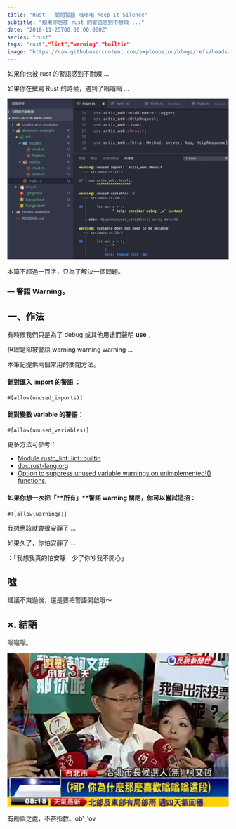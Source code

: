 ```yaml
---
title: "Rust - 關閉警語 嗡嗡嗡 Keep It Silence"
subtitle: "如果你也被 rust 的警語感到不耐煩 ..."
date: "2018-11-25T00:00:00.000Z"
series: "rust"
tags: "rust","lint","warning","builtin"
image: "https://raw.githubusercontent.com/explooosion/blogs/refs/heads/main/docs/images/2018-11-25_Rust%20-%20%E9%97%9C%E9%96%89%E8%AD%A6%E8%AA%9E%20%E5%97%A1%E5%97%A1%E5%97%A1%20Keep%20It%20Silence/banner/1543131514_31819.png"
--- 
```


如果你也被 rust 的警語感到不耐煩 ...

如果你在撰寫 Rust 的時候，遇到了嗡嗡嗡 ...

[![1543131514_31819.png](https://raw.githubusercontent.com/explooosion/blogs/refs/heads/main/docs/images/2018-11-25_Rust%20-%20%E9%97%9C%E9%96%89%E8%AD%A6%E8%AA%9E%20%E5%97%A1%E5%97%A1%E5%97%A1%20Keep%20It%20Silence/1543131514_31819.png)](https://dotblogsfile.blob.core.windows.net/user/incredible/a22b1a90-dfde-4438-9ee2-23d5abd7596f/1543131514_31819.png)

本篇不超過一百字，只為了解決一個問題。

### — 警語 Warning。

一、作法
----

有時候我們只是為了 debug 或其他用途而聲明 **use** ，

但總是卻被警語 warning warning warning ...

本筆記提供兩個常用的關閉方法。

#### 針對匯入 import 的警語 ：

    #[allow(unused_imports)]

#### 針對變數 variable 的警語：

    #[allow(unused_variables)]

更多方法可參考：

*   [Module rustc\_lint::lint::builtin](https://doc.rust-lang.org/1.1.0/rustc_lint/lint/builtin/index.html)
*   [doc.rust-lang.org](https://doc.rust-lang.org)
*   [Option to suppress unused variable warnings on unimplemented!() functions.](https://github.com/rust-lang/rfcs/issues/1710)

#### 如果你想一次把「**所有」**警語 warning 關閉，你可以嘗試這招：

    #![allow(warnings)]

我想應該就會很安靜了 ...

如果久了，你怕安靜了 ...

：「我想我真的怕安靜　少了你吵我不開心」

**噓**
-----

建議不爽過後，還是要把警語開啟哦～

×. 結語
-----

嗡嗡嗡。

[![1543133147_43545.jpg](https://raw.githubusercontent.com/explooosion/blogs/refs/heads/main/docs/images/2018-11-25_Rust%20-%20%E9%97%9C%E9%96%89%E8%AD%A6%E8%AA%9E%20%E5%97%A1%E5%97%A1%E5%97%A1%20Keep%20It%20Silence/1543133147_43545.jpg)](https://dotblogsfile.blob.core.windows.net/user/incredible/cc6102ac-4231-43e1-857e-94d5ab0fa44e/1543133147_43545.jpg)

有勘誤之處，不吝指教。ob'\_'ov
